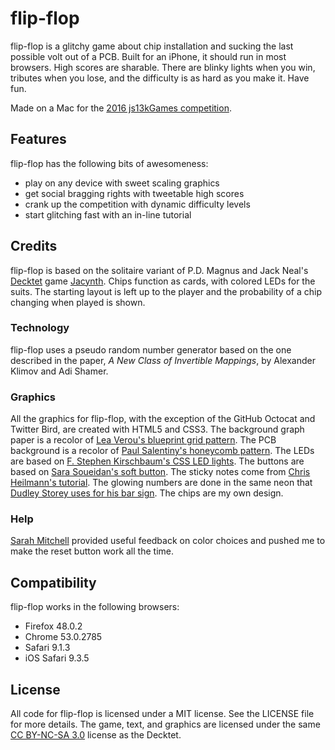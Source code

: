 # flip-flop #

flip-flop is a glitchy game about chip installation and sucking the last
possible volt out of a PCB. Built for an iPhone, it should run in most
browsers. High scores are sharable. There are blinky lights when you win,
tributes when you lose, and the difficulty is as hard as you make it. Have fun.

Made on a Mac for the [2016 js13kGames competition][js13k].

## Features ##

flip-flop has the following bits of awesomeness:

* play on any device with sweet scaling graphics
* get social bragging rights with tweetable high scores
* crank up the competition with dynamic difficulty levels
* start glitching fast with an in-line tutorial

## Credits ##

flip-flop is based on the solitaire variant of P.D. Magnus and Jack Neal's
[Decktet][] game [Jacynth][]. Chips function as cards, with colored LEDs for
the suits. The starting layout is left up to the player and the probability of
a chip changing when played is shown.

### Technology ###

flip-flop uses a pseudo random number generator based on the one described in
the paper, _A New Class of Invertible Mappings_, by Alexander Klimov and Adi
Shamer.

### Graphics ###

All the graphics for flip-flop, with the exception of the GitHub Octocat and
Twitter Bird, are created with HTML5 and CSS3. The background graph paper is a
recolor of [Lea Verou's blueprint grid pattern][paper]. The PCB background is a
recolor of [Paul Salentiny's honeycomb pattern][hex]. The LEDs are based on
[F. Stephen Kirschbaum's CSS LED lights][leds]. The buttons are based on
[Sara Soueidan's soft button][button]. The sticky notes come from
[Chris Heilmann's tutorial][notes]. The glowing numbers are done in the
same neon that [Dudley Storey uses for his bar sign][neon]. The chips are my own
design.

### Help ###

[Sarah Mitchell][] provided useful feedback on color choices and pushed me to
make the reset button work all the time.

## Compatibility ##

flip-flop works in the following browsers:

* Firefox 48.0.2
* Chrome 53.0.2785
* Safari 9.1.3
* iOS Safari 9.3.5

## License ##

All code for flip-flop is licensed under a MIT license. See the LICENSE file for
more details. The game, text, and graphics are licensed under the same [CC BY-NC-SA 3.0][cc]
license as the Decktet.


[js13k]: http://js13kgames.com/ "Andrzej Mazur (Enclave Games): HTML5 and JavaScript game development competition in just 13 kB"
[Decktet]: http://www.decktet.com/ "P.D. Magnus (The Decktet): A unique deck of cards"
[Jacynth]: http://wiki.decktet.com/game:jacynth "P.D. Magnus and Jack Neal (The Decktet Wiki): Jacynth"
[cc]: https://creativecommons.org/licenses/by-nc-sa/3.0/ "Creative Commons - Attribution-NonCommercial-ShareAlike 3.0 Unported"
[leds]: https://codepen.io/fskirschbaum/pen/MYJNaj "F. Stephen Kirschbaum (CodePen): CSS LED Lights"
[button]: http://cssdeck.com/labs/lexr27qf "Sara Soueidan (CSS Deck): Soft Button"
[paper]: http://lea.verou.me/css3patterns/#blueprint-grid "Lea Verou (CSS3 Patterns Gallery): Blueprint Grid"
[hex]: http://lea.verou.me/css3patterns/#honeycomb "Paul Salentiny (CSS3 Patterns Gallery): HoneyComb"
[notes]: http://code.tutsplus.com/tutorials/create-a-sticky-note-effect-in-5-easy-steps-with-css3-and-html5--net-13934 "Chris Heilmann (Tuts+): Create a Sticky Note Effect in 5 Easy Steps with CSS3 and HTML5"
[neon]: http://thenewcode.com/610/Create-A-Flickering-Neon-Bar-Sign-With-CSS "Dudley Storey (thenewcode.com): Create a Flickering Neon Bar Sign with CSS"
[Sarah Mitchell]: https://github.com/thesmitchell "Sarah Mitchell (GitHub): TheSmitchell"
